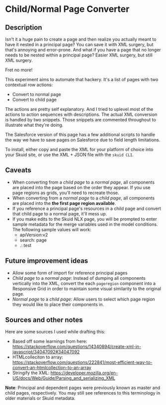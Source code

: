 # Child/Normal Page Converter

## Description

Isn't it a huge pain to create a page and then realize you actually meant to have it nested in a principal page? You can save it with XML surgery, but that's annoying and error-prone. And what if you have a page that no longer needs to be nested within a principal page? Easier XML surgery, but still XML surgery.

Fret no more!

This experiment aims to automate that hackery. It's a list of pages with two contextual row actions:

- Convert to normal page
- Convert to child page

The actions are pretty self explanatory. And I tried to uplevel most of the actions to action sequences with descriptions. The actual XML conversion is handled by two snippets. Those snippets are commented throughout to illustrate what they're doing. 

The Salesforce version of this page has a few additional scripts to handle the way we have to save pages on Salesforce due to field length limitations.

To install, either copy and paste the XML for your platform of choice into your Skuid site, or use the XML + JSON file with the `skuid CLI`. 

## Caveats

- When converting from a _child page_ to a _normal page_, all components are placed into the page based on the order they appear. If you use page regions as grids, you'll need to recreate those.
- When converting from a  _normal page_ to a _child page_, all components are placed into the **the first page region available**.
- If you reference a principal page's resources in a child page and convert that child page to a normal page, it'll mess up.
- If you make edits to the Skuid NLX page, you will be prompted to enter sample metadata for the merge variables used in the model conditions. The following sample values will work:
    - apiVersion:v2
    - search: page
    - .: test
## Future improvement ideas

- Allow some form of import for reference principal pages
- _Child page_ to a _normal page_: Instead of dumping all components vertically into the XML, convert the each `pageregion` component into a Responsive Grid in order to maintain some visual similarity to the original page.
- _Normal page_ to a _child page_: Allow users to select which page region they would like to place their components in. 

## Sources and other notes

Here are some sources I used while drafting this:

- Based off some learnings from here: https://stackoverflow.com/questions/14340894/create-xml-in-javascript/34047092#34047092
- HTMLcolleciton to array: https://stackoverflow.com/questions/222841/most-efficient-way-to-convert-an-htmlcollection-to-an-array
- Stringify the XML: https://developer.mozilla.org/en-US/docs/Web/Guide/Parsing_and_serializing_XML

**Note**: Principal and dependent pages were previously known as master and child pages, respectively. You may still see references to this terminology in older materials or Skuid metadata. 

